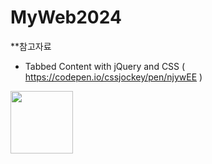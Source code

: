 # MyWeb2024


**참고자료

- Tabbed Content with jQuery and CSS  ( https://codepen.io/cssjockey/pen/njywEE )

<img src="https://github.com/user-attachments/assets/7123c633-0869-469a-9148-4bd428fe905c" width="100">

